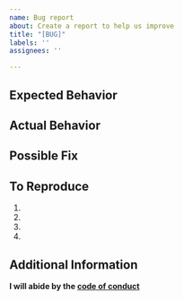 ```yaml
---
name: Bug report
about: Create a report to help us improve
title: "[BUG]"
labels: ''
assignees: ''

---
```


<!--- Before creating a bug report, please, answer the following questions -->
<!--- Did you check the documentation for answers? -->
<!--- Did you make sure that this bug has not already been reported? -->

## Expected Behavior
<!--- Tell us what should happen -->
<!--- For example: When I [do X], it should [produce Y] -->

## Actual Behavior
<!--- Tell us what happens instead -->
<!--- For example: When I [did X], it [produced Y] -->

## Possible Fix
<!--- Optionally suggest a fix or work around -->

## To Reproduce
<!--- Optionally provide a link to a live example -->

<!--- Otherwise, please provide a set of reproduction steps -->
1.
2.
3.
4.

## Additional Information
<!--- Include any relevant details about your environment (branch, browser, OS) -->
<!--- and the bug (screenshots, logs, etc) -->

**I will abide by the [code of conduct](CODE_OF_CONDUCT.md)**
